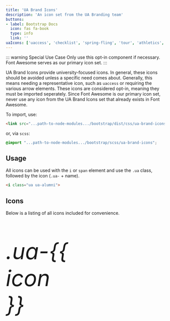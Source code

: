 ```yaml
---
title: 'UA Brand Icons'
description: 'An icon set from the UA Branding team'
buttons: 
- label: Bootstrap Docs
  icon: fas fa-book   
  type: info   
  link: ''
uaIcons: ['uaccess', 'checklist', 'spring-fling', 'tour', 'athletics', 'feedback', 'alumni', 'document', 'az-index', 'directory', 'weather', 'video', 'campus-map', 'news', 'foursquare', 'pinterest', 'youtube', 'facebook', 'mobile', 'googleplus', 'instagram', 'linkedin', 'twitter', 'rss', 'bookmark', 'unbookmark', 'search', 'checkmark', 'x', 'hamburger', 'minus', 'plus', 'email', 'print', 'link', 'refresh', 'upload', 'download', 'minimize', 'maximize', 'fast-forward', 'stop', 'pause', 'rewind', 'down-point', 'up-right-point', 'right-point', 'down-right-point', 'up-point', 'left-point', 'down-left-point', 'up-left-point', 'bottom-corner', 'top-right-corner', 'right-corner', 'bottom-right-corner', 'top-corner', 'left-corner', 'bottom-left-corner', 'top-left-corner', 'down-arrow', 'up-right-arrow', 'right-arrow', 'down-right-arrow', 'up-arrow', 'left-arrow', 'down-left-arrow', 'up-left-arrow']
---
```






::: warning Special Use Case
Only use this opt-in component if necessary. Font Awesome serves as our primary icon set.
:::

UA Brand Icons provide university-focused icons. In general, these icons should be avoided unless a specific need comes about. Generally, this means needing a representative icon, such as `uaccess` or requiring the various arrow elements. These icons are considered opt-in, meaning they must be imported seperately. Since Font Awesome is our primary icon set, never use any icon from the UA Brand Icons set that already exists in Font Awesome.

To import, use:

```html
<link src="...path-to-node-modules.../bootstrap/dist/css/ua-brand-icons.min.css">
```

or, via `scss`:

```scss
@import "...path-to-node-modules.../bootstrap/scss/ua-brand-icons";
```

## Usage

All icons can be used with the `i` or `span` element and use the `.ua` class, followed by the icon (`.ua-` + name).

```html
<i class="ua ua-alumni">
```

## Icons

Below is a listing of all icons included for convenience.

<div class="d-flex flex-row flex-wrap justify-content-center">
  <div v-for="icon in $page.frontmatter.uaIcons" :key="icon"
      class="bg-coolgray m-2 d-flex flex-column justify-content-center align-items-center" 
      style="width: 200px; height: 200px;">
    <i :class="'ua ua-' + icon" style="font-size:5em;"/>
    <p class="mt-2">.ua-{{ icon }}</p>
  </div>
</div>

<style lang="scss">
  $ua-font-path:  "../../fonts/" !default;
  @import "../../scss/ua-brand-icons.scss";
</style>
